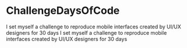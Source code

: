# ChallengeDaysOfCode
I set myself a challenge to reproduce mobile interfaces created by UI/UX designers for 30 days I set myself a challenge to reproduce mobile interfaces created by UI/UX designers for 30 days
